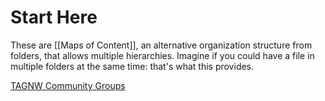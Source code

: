 # Start Here

These are [[Maps of Content]], an alternative organization structure from folders, that allows multiple hierarchies. Imagine if you could have a file in multiple folders at the same time: that's what this provides.

[TAGNW Community Groups](TAGNW%20Community%20Groups.md)

